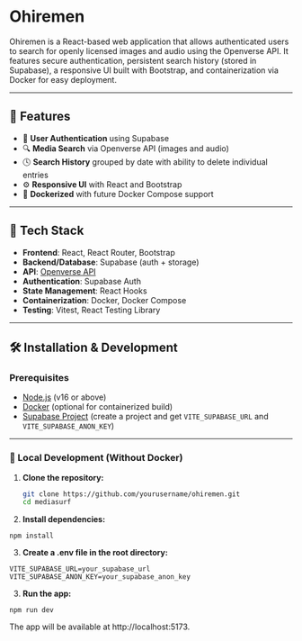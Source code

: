 # Ohiremen

Ohiremen is a React-based web application that allows authenticated users to search for openly licensed images and audio using the Openverse API. It features secure authentication, persistent search history (stored in Supabase), a responsive UI built with Bootstrap, and containerization via Docker for easy deployment.

---

## 🌟 Features

- 🔐 **User Authentication** using Supabase
- 🔍 **Media Search** via Openverse API (images and audio)
- 🕓 **Search History** grouped by date with ability to delete individual entries
- ⚙️ **Responsive UI** with React and Bootstrap
- 🐳 **Dockerized** with future Docker Compose support

---

## 🧰 Tech Stack

- **Frontend**: React, React Router, Bootstrap
- **Backend/Database**: Supabase (auth + storage)
- **API**: [Openverse API](https://api.openverse.org)
- **Authentication**: Supabase Auth
- **State Management**: React Hooks
- **Containerization**: Docker, Docker Compose
- **Testing**: Vitest, React Testing Library

---

## 🛠️ Installation & Development

### Prerequisites

- [Node.js](https://nodejs.org/) (v16 or above)
- [Docker](https://www.docker.com/) (optional for containerized build)
- [Supabase Project](https://supabase.com/) (create a project and get `VITE_SUPABASE_URL` and `VITE_SUPABASE_ANON_KEY`)

---

### 🔧 Local Development (Without Docker)

1. **Clone the repository:**

   ```bash
   git clone https://github.com/yourusername/ohiremen.git
   cd mediasurf
   ```

2. **Install dependencies:**

```
npm install
```

3. **Create a .env file in the root directory:**

```
VITE_SUPABASE_URL=your_supabase_url
VITE_SUPABASE_ANON_KEY=your_supabase_anon_key
```

3. **Run the app:**

```
npm run dev

```

The app will be available at http://localhost:5173.
